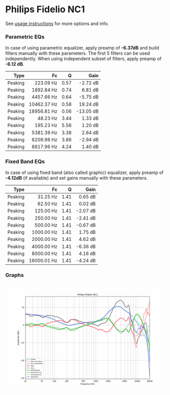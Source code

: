 # Philips Fidelio NC1
See [usage instructions](https://github.com/jaakkopasanen/AutoEq#usage) for more options and info.

### Parametric EQs
In case of using parametric equalizer, apply preamp of **-6.37dB** and build filters manually
with these parameters. The first 5 filters can be used independently.
When using independent subset of filters, apply preamp of **-6.12 dB**.

| Type    | Fc          |    Q | Gain      |
|--------:|------------:|-----:|----------:|
| Peaking | 223.09 Hz   | 0.57 | -2.72 dB  |
| Peaking | 1892.84 Hz  | 0.74 | 6.81 dB   |
| Peaking | 4457.66 Hz  | 0.64 | -5.75 dB  |
| Peaking | 10462.37 Hz | 0.58 | 19.24 dB  |
| Peaking | 18956.81 Hz | 0.06 | -13.05 dB |
| Peaking | 48.23 Hz    | 3.44 | 1.33 dB   |
| Peaking | 195.23 Hz   | 5.56 | 1.20 dB   |
| Peaking | 5381.39 Hz  | 3.38 | 2.64 dB   |
| Peaking | 6209.98 Hz  | 3.86 | -2.94 dB  |
| Peaking | 8817.96 Hz  | 4.24 | 1.40 dB   |

### Fixed Band EQs
In case of using fixed band (also called graphic) equalizer, apply preamp of **-4.12dB**
(if available) and set gains manually with these parameters.

| Type    | Fc          |    Q | Gain     |
|--------:|------------:|-----:|---------:|
| Peaking | 31.25 Hz    | 1.41 | 0.65 dB  |
| Peaking | 62.50 Hz    | 1.41 | 0.02 dB  |
| Peaking | 125.00 Hz   | 1.41 | -2.07 dB |
| Peaking | 250.00 Hz   | 1.41 | -2.41 dB |
| Peaking | 500.00 Hz   | 1.41 | -0.67 dB |
| Peaking | 1000.00 Hz  | 1.41 | 1.75 dB  |
| Peaking | 2000.00 Hz  | 1.41 | 4.62 dB  |
| Peaking | 4000.00 Hz  | 1.41 | -6.36 dB |
| Peaking | 8000.00 Hz  | 1.41 | 4.16 dB  |
| Peaking | 16000.01 Hz | 1.41 | -4.24 dB |

### Graphs
![](./Philips%20Fidelio%20NC1.png)